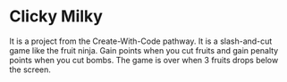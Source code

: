 # Clicky Milky
 
It is a project from the Create-With-Code pathway. It is a slash-and-cut game like the fruit ninja. Gain points when you cut fruits and gain penalty points when you cut bombs. The game is over when 3 fruits drops below the screen.
